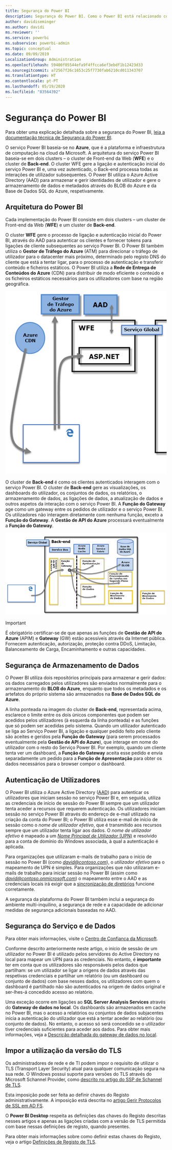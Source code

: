 ```yaml
---
title: Segurança do Power BI
description: Segurança do Power BI. Como o Power BI está relacionado com o Azure Active Directory e outros serviços do Azure. Este tópico também inclui uma ligação para um documento técnico que fornece mais detalhes.
author: davidiseminger
ms.author: davidi
ms.reviewer: ''
ms.service: powerbi
ms.subservice: powerbi-admin
ms.topic: conceptual
ms.date: 09/09/2019
LocalizationGroup: Administration
ms.openlocfilehash: 59400f05544efa9f4ffcca6ef3ebdf1b12423d33
ms.sourcegitcommit: a72567f26c1653c25f7730fab6210cd011343707
ms.translationtype: HT
ms.contentlocale: pt-PT
ms.lasthandoff: 05/19/2020
ms.locfileid: "83564392"
---
```

# <a name="power-bi-security"></a>Segurança do Power BI

Para obter uma explicação detalhada sobre a segurança do Power BI, [leia a documentação técnica de Segurança do Power BI](../guidance/whitepaper-powerbi-security.md).

O serviço Power BI baseia-se no **Azure**, que é a plataforma e infraestrutura de computação na cloud da Microsoft. A arquitetura do serviço Power BI baseia-se em dois clusters – o cluster de Front-end da Web (**WFE**) e o cluster de **Back-end**. O cluster WFE gere a ligação e autenticação inicial do serviço Power BI e, uma vez autenticado, o Back-end processa todas as interações de utilizador subsequentes. O Power BI utiliza o Azure Active Directory (AAD) para armazenar e gerir identidades de utilizador e gere o armazenamento de dados e metadados através do BLOB do Azure e da Base de Dados SQL do Azure, respetivamente.

## <a name="power-bi-architecture"></a>Arquitetura do Power BI

Cada implementação do Power BI consiste em dois clusters – um cluster de Front-end da Web (**WFE**) e um cluster de **Back-end**.

O cluster **WFE** gere o processo de ligação e autenticação inicial do Power BI, através do AAD para autenticar os clientes e fornecer tokens para ligações de cliente subsequentes ao serviço Power BI. O Power BI também utiliza o **Gestor de Tráfego do Azure** (ATM) para direcionar o tráfego de utilizador para o datacenter mais próximo, determinado pelo registo DNS do cliente que está a tentar ligar, para o processo de autenticação e transferir conteúdo e ficheiros estáticos. O Power BI utiliza a **Rede de Entrega de Conteúdos do Azure** (CDN) para distribuir de modo eficiente o conteúdo e os ficheiros estáticos necessários para os utilizadores com base na região geográfica.

![](media/service-admin-power-bi-security/pbi_security_v2_wfe.png)

O cluster de **Back-end** é como os clientes autenticados interagem com o serviço Power BI. O cluster de **Back-end** gere as visualizações, os dashboards do utilizador, os conjuntos de dados, os relatórios, o armazenamento de dados, as ligações de dados, a atualização de dados e outros aspetos da interação com o serviço Power BI. A **Função do Gateway** age como um gateway entre os pedidos de utilizador e o serviço Power BI. Os utilizadores não interagem diretamente com nenhuma função, exceto a **Função do Gateway**. A **Gestão de API do Azure** processará eventualmente a **Função do Gateway**.

![](media/service-admin-power-bi-security/pbi_security_v2_backend_updated.png)

> [!IMPORTANT]
> É obrigatório certificar-se de que apenas as funções de **Gestão de API do Azure** (APIM) e **Gateway** (GW) estão acessíveis através da Internet pública. Fornecem autenticação, autorização, proteção contra DDoS, Limitação, Balanceamento de Carga, Encaminhamento e outras capacidades.

## <a name="data-storage-security"></a>Segurança de Armazenamento de Dados

O Power BI utiliza dois repositórios principais para armazenar e gerir dados: os dados carregados pelos utilizadores são enviados normalmente para o armazenamento do **BLOB do Azure**, enquanto que todos os metadados e os artefatos do próprio sistema são armazenados na **Base de Dados SQL do Azure**.

A linha ponteada na imagem do cluster de **Back-end**, representada acima, esclarece o limite entre os dois únicos componentes que podem ser acedidos pelos utilizadores (à esquerda da linha ponteada) e as funções que só podem ser acedidas pelo sistema. Quando um utilizador autenticado se liga ao Serviço Power BI, a ligação e qualquer pedido feito pelo cliente são aceites e geridos pela **Função do Gateway** (para serem processados eventualmente pela **Gestão de API do Azure**), que interage em nome do utilizador com o resto do Serviço Power BI. Por exemplo, quando um cliente tenta ver um dashboard, a **Função do Gateway** aceita esse pedido e envia separadamente um pedido para a **Função de Apresentação** para obter os dados necessários para o browser compor o dashboard.

## <a name="user-authentication"></a>Autenticação de Utilizadores

O Power BI utiliza o Azure Active Directory ([AAD](https://azure.microsoft.com/services/active-directory/)) para autenticar os utilizadores que iniciam sessão no serviço Power BI e, em seguida, utiliza as credenciais de início de sessão do Power BI sempre que um utilizador tenta aceder a recursos que requerem autenticação. Os utilizadores iniciam sessão no serviço Power BI através do endereço de e-mail utilizado na criação da conta do Power BI; o Power BI utiliza esse e-mail de início de sessão como o *nome de utilizador efetivo*, que é transmitido aos recursos sempre que um utilizador tenta ligar aos dados. O *nome de utilizador efetivo* é mapeado a um [*Nome Principal de Utilizador* (UPN)](/windows/win32/secauthn/user-name-formats) e resolvido para a conta de domínio do Windows associada, à qual a autenticação é aplicada.

Para organizações que utilizaram e-mails de trabalho para o início de sessão no Power BI (como <em>david@contoso.com</em>), o *utilizador efetivo* para o mapeamento de UPN é simples. Para organizações que não utilizaram e-mails de trabalho para iniciar sessão no Power BI (assim como <em>david@contoso.onmicrosoft.com</em>) o mapeamento entre o AAD e as credenciais locais irá exigir que a [sincronização de diretórios](/azure/active-directory-domain-services/synchronization) funcione corretamente.

A segurança da plataforma do Power BI também inclui a segurança do ambiente multi-inquilino, a segurança de rede e a capacidade de adicionar medidas de segurança adicionais baseadas no AAD.

## <a name="data-and-service-security"></a>Segurança do Serviço e de Dados

Para obter mais informações, visite o [Centro de Confiança da Microsoft](https://www.microsoft.com/trustcenter).

Conforme descrito anteriormente neste artigo, o início de sessão de um utilizador no Power BI é utilizado pelos servidores do Active Directory no local para mapear um UPN para as credenciais. No entanto, é **importante** ter em conta que os utilizadores são responsáveis pelos dados que partilham: se um utilizador se ligar a origens de dados através das respetivas credenciais e partilhar um relatório (ou um dashboard ou conjunto de dados) com base nesses dados, os utilizadores com quem o dashboard é partilhado não são autenticados na origem de dados original e ser-lhes-á concedido acesso ao relatório.

Uma exceção ocorre em ligações ao **SQL Server Analysis Services** através do **Gateway de dados no local**. Os dashboards são armazenados em cache no Power BI, mas o acesso a relatórios ou conjuntos de dados subjacentes inicia a autenticação do utilizador que está a tentar aceder ao relatório (ou conjunto de dados). No entanto, o acesso só será concedido se o utilizador tiver credenciais suficientes para aceder aos dados. Para obter mais informações, veja a [Descrição detalhada do gateway de dados no local](../connect-data/service-gateway-onprem-indepth.md).

## <a name="enforcing-tls-version-usage"></a>Impor a utilização da versão do TLS

Os administradores de rede e de TI podem impor o requisito de utilizar o TLS (Transport Layer Security) atual para qualquer comunicação segura na sua rede. O Windows possui suporte para versões do TLS através do Microsoft Schannel Provider, como [descrito no artigo do SSP de Schannel de TLS](https://docs.microsoft.com/windows/desktop/SecAuthN/protocols-in-tls-ssl--schannel-ssp-).

Esta imposição pode ser feita ao definir chaves do Registo administrativamente. A imposição está descrita no [artigo Gerir Protocolos de SSL em AD FS](https://docs.microsoft.com/windows-server/identity/ad-fs/operations/manage-ssl-protocols-in-ad-fs). 

O **Power BI Desktop** respeita as definições das chaves do Registo descritas nesses artigos e apenas as ligações criadas com a versão de TLS permitida com base nessas definições de registo, quando presentes.

Para obter mais informações sobre como definir estas chaves do Registo, veja o artigo [Definições de Registo de TLS](https://docs.microsoft.com/windows-server/security/tls/tls-registry-settings).
